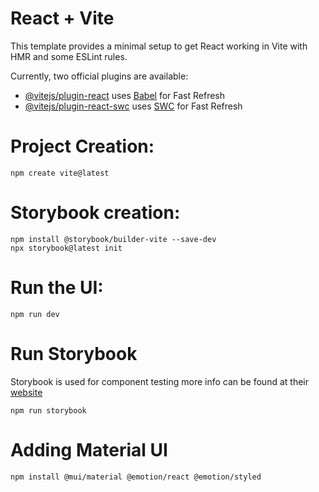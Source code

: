 # React + Vite

This template provides a minimal setup to get React working in Vite with HMR and some ESLint rules.

Currently, two official plugins are available:

- [@vitejs/plugin-react](https://github.com/vitejs/vite-plugin-react/blob/main/packages/plugin-react/README.md) uses [Babel](https://babeljs.io/) for Fast Refresh
- [@vitejs/plugin-react-swc](https://github.com/vitejs/vite-plugin-react-swc) uses [SWC](https://swc.rs/) for Fast Refresh

# Project Creation:
```
npm create vite@latest
```

# Storybook creation:
```
npm install @storybook/builder-vite --save-dev
npx storybook@latest init
```

# Run the UI:
```
npm run dev
```

# Run Storybook
Storybook is used for component testing more info can be found at their [website](https://storybook.js.org/docs/react/get-started/install/)
```
npm run storybook
```

# Adding Material UI
```
npm install @mui/material @emotion/react @emotion/styled
```
